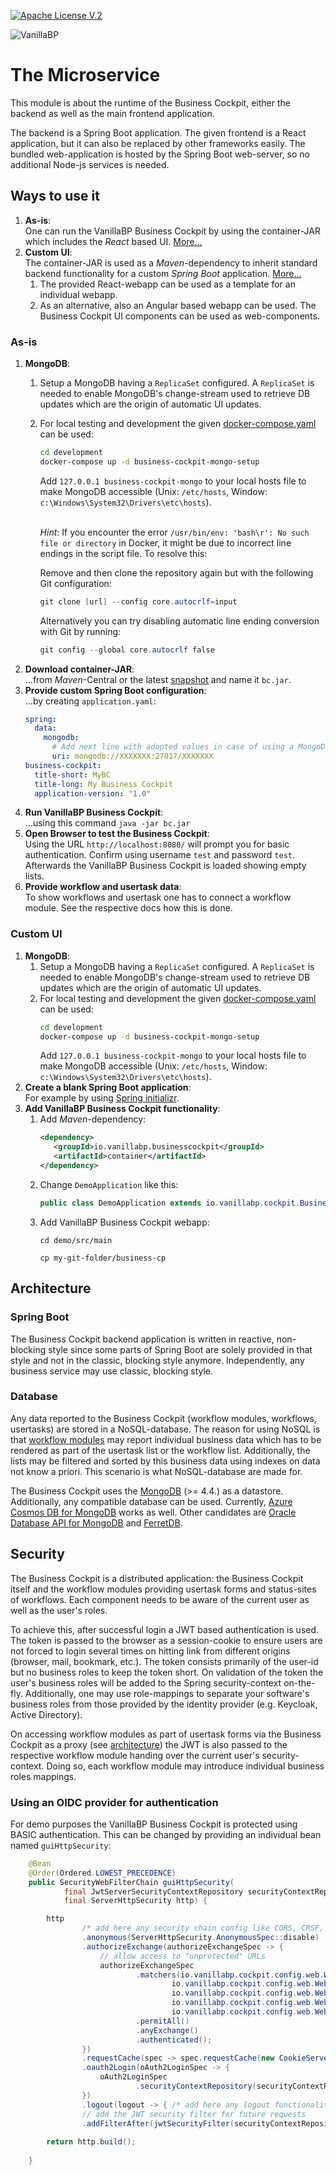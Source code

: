 [![Apache License V.2](https://img.shields.io/badge/license-Apache%20V.2-blue.svg)](./LICENSE)

![VanillaBP](../readme/vanillabp-headline.png)

# The Microservice

This module is about the runtime of the Business Cockpit, either the backend as well as
the main frontend application.

The backend is a Spring Boot application. The given frontend is a React application,
but it can also be replaced by other frameworks easily. The bundled web-application
is hosted by the Spring Boot web-server, so no additional Node-js services is needed.

## Ways to use it

1. **As-is**:<br>One can run the VanillaBP Business Cockpit by using the container-JAR
   which includes the *React* based UI. [More...](#as-is)
2. **Custom UI**:<br>The container-JAR is used as a *Maven*-dependency
   to inherit standard backend functionality for a custom *Spring Boot*
   application. [More...](#custom-ui)
    1. The provided React-webapp can be used as a template for an individual webapp.
    2. As an alternative, also an Angular based webapp can be used. The Business Cockpit UI components
       can be used as web-components.

### As-is

1. **MongoDB**:
    1. Setup a MongoDB having a `ReplicaSet` configured. A `ReplicaSet` is needed
       to enable MongoDB's change-stream used to retrieve DB updates which are the origin of
       automatic UI updates.
    1. For local testing and development the given [docker-compose.yaml](../development/docker-compose.yaml)
       can be used:
       ```sh
       cd development
       docker-compose up -d business-cockpit-mongo-setup
       ```
       Add `127.0.0.1 business-cockpit-mongo`
       to your local hosts file to make MongoDB accessible
       (Unix: `/etc/hosts`, Window: `c:\Windows\System32\Drivers\etc\hosts`). <br> <br>

       *Hint*: If you encounter the error `/usr/bin/env: 'bash\r': No such file or directory` in Docker, it might be due to incorrect line endings in the script file. To resolve this: <br>

       Remove and then clone the repository again but with the following Git configuration:
          ```powershell
          git clone [url] --config core.autocrlf=input
          ```
       Alternatively you can try disabling automatic line ending conversion with Git by running:
          ```powershell
          git config --global core.autocrlf false
          ```
1. **Download container-JAR**:<br>...from *Maven*-Central or the latest
   [snapshot](https://github.com/vanillabp/business-cockpit/packages/1956012) and name it `bc.jar`.
1. **Provide custom Spring Boot configuration**:<br>...by creating `application.yaml`:
   ```yaml
   spring:
     data: 
       mongodb:
         # Add next line with adopted values in case of using a MongoDB not created by 'docker-compose.yaml'
         uri: mongodb://XXXXXXX:27017/XXXXXXX
   business-cockpit:
     title-short: MyBC
     title-long: My Business Cockpit
     application-version: "1.0"
   ```
1. **Run VanillaBP Business Cockpit**:<br>...using this command `java -jar bc.jar`
1. **Open Browser to test the Business Cockpit**:<br>Using the URL `http://localhost:8080/` will
   prompt you for basic authentication. Confirm using username `test` and password `test`.
   Afterwards the VanillaBP Business Cockpit is loaded showing empty lists.
1. **Provide workflow and usertask data**:<br>To show workflows and usertask one has to connect
   a workflow module. See the respective docs how this is done.

### Custom UI

1. **MongoDB**:
    1. Setup a MongoDB having a `ReplicaSet` configured. A `ReplicaSet` is needed
       to enable MongoDB's change-stream used to retrieve DB updates which are the origin of
       automatic UI updates.
    1. For local testing and development the given [docker-compose.yaml](../development/docker-compose.yaml)
       can be used:
       ```sh
       cd development
       docker-compose up -d business-cockpit-mongo-setup
       ```
       Add `127.0.0.1 business-cockpit-mongo`
       to your local hosts file to make MongoDB accessible
       (Unix: `/etc/hosts`, Window: `c:\Windows\System32\Drivers\etc\hosts`).
1. **Create a blank Spring Boot application**:<br>For example by using [Spring initializr](https://start.spring.io/#!type=maven-project&language=java&platformVersion=3.3.3&packaging=jar&jvmVersion=17&groupId=com.example&artifactId=demo&name=demo&description=Demo%20project%20for%20Spring%20Boot&packageName=com.example.demo&dependencies=).
1. **Add VanillaBP Business Cockpit functionality**:<br>
    1. Add *Maven*-dependency:
       ```xml
       <dependency>
          <groupId>io.vanillabp.businesscockpit</groupId>
          <artifactId>container</artifactId>
       </dependency>
       ```
    1. Change `DemoApplication` like this:
       ```java
       public class DemoApplication extends io.vanillabp.cockpit.BusinessCockpitApplication {
       ```
    1. Add VanillaBP Business Cockpit webapp:
       ```shell
       cd demo/src/main
       
       cp my-git-folder/business-cp
       ```

## Architecture

### Spring Boot

The Business Cockpit backend application is written in reactive, non-blocking style since some
parts of Spring Boot are solely provided in that style and not in the classic, blocking style anymore.
Independently, any business service may use classic, blocking style.

### Database

Any data reported to the Business Cockpit (workflow modules, workflows, usertasks) are stored in
a NoSQL-database. The reason for using NoSQL is that [workflow modules](../README.md#architecture-in-a-glance)
may report individual business data which has to be rendered as part of the usertask list or
the workflow list. Additionally, the lists may be filtered and sorted by this business data
using indexes on data not know a priori. This scenario is what NoSQL-database are made for.

The Business Cockpit uses the [MongoDB](https://www.mongodb.com/docs/manual/administration/install-community/) (>= 4.4.) as a datastore. Additionally, any compatible
database can be used. Currently, [Azure Cosmos DB for MongoDB](https://learn.microsoft.com/en-us/azure/cosmos-db/mongodb/introduction) works as well. Other candidates
are [Oracle Database API for MongoDB](https://docs.oracle.com/en/database/oracle/mongodb-api/) and [FerretDB](https://www.ferretdb.com/).

## Security

The Business Cockpit is a distributed application: the Business Cockpit itself and the
workflow modules providing usertask forms and status-sites of workflows. Each component needs to be
aware of the current user as well as the user's roles.

To achieve this, after successful login a JWT based authentication is used. The token is passed to
the browser as a session-cookie to ensure users are not forced to login several times on hitting link
from different origins (browser, mail, bookmark, etc.). The token consists primarily of the user-id
but no business roles to keep the token short. On validation of the token the user's business roles
will be added to the Spring security-context on-the-fly. Additionally, one may use role-mappings to
separate your software's business roles from those provided by the identity provider
(e.g. Keycloak, Active Directory).

On accessing workflow modules as part of usertask forms via the Business Cockpit as a proxy
(see [architecture](../README.md#application)) the JWT is also passed to the respective
workflow module handing over the current user's security-context. Doing so, each workflow module
may introduce individual business roles mappings.

### Using an OIDC provider for authentication

For demo purposes the VanillaBP Business Cockpit is protected using BASIC authentication.
This can be changed by providing an individual bean named `guiHttpSecurity`:

```java
    @Bean
    @Order(Ordered.LOWEST_PRECEDENCE)
    public SecurityWebFilterChain guiHttpSecurity(
            final JwtServerSecurityContextRepository securityContextRepository,
            final ServerHttpSecurity http) {

        http
                /* add here any security chain config like CORS, CRSF, etc. */
                .anonymous(ServerHttpSecurity.AnonymousSpec::disable)
                .authorizeExchange(authorizeExchangeSpec -> {
                    // allow access to "unprotected" URLs 
                    authorizeExchangeSpec
                            .matchers(io.vanillabp.cockpit.config.web.WebSecurityConfiguration.appInfoWebExchangeMatcher,
                                    io.vanillabp.cockpit.config.web.WebSecurityConfiguration.currentUserWebExchangeMatcher,
                                    io.vanillabp.cockpit.config.web.WebSecurityConfiguration.assetsWebExchangeMatcher,
                                    io.vanillabp.cockpit.config.web.WebSecurityConfiguration.staticWebExchangeMatcher,
                                    io.vanillabp.cockpit.config.web.WebSecurityConfiguration.workflowModulesProxyWebExchangeMatcher)
                            .permitAll()
                            .anyExchange()
                            .authenticated();
                })
                .requestCache(spec -> spec.requestCache(new CookieServerRequestCache()))
                .oauth2Login(oAuth2LoginSpec -> {
                    oAuth2LoginSpec
                            .securityContextRepository(securityContextRepository);
                })
                .logout(logout -> { /* add here any logout functionality specific to your environment */ })
                // add the JWT security filter for future requests
                .addFilterAfter(jwtSecurityFilter(securityContextRepository), SecurityWebFiltersOrder.REACTOR_CONTEXT);
            
        return http.build();
            
    }
```
